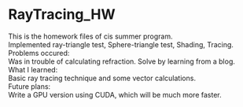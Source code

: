 # RayTracing_HW
This is the homework files of cis summer program.  
Implemented ray-triangle test, Sphere-triangle test, Shading, Tracing.  
Problems occured:  
Was in trouble of calculating refraction. Solve by learning from a blog.  
What I learned:  
Basic ray tracing technique and some vector calculations.   
Future plans:  
Write a GPU version using CUDA, which will be much more faster.  
